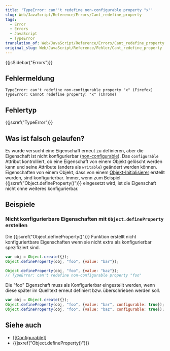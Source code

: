 ```yaml
---
title: 'TypeError: can''t redefine non-configurable property "x"'
slug: Web/JavaScript/Reference/Errors/Cant_redefine_property
tags:
  - Error
  - Errors
  - JavaScript
  - TypeError
translation_of: Web/JavaScript/Reference/Errors/Cant_redefine_property
original_slug: Web/JavaScript/Reference/Fehler/Cant_redefine_property
---
```

{{jsSidebar("Errors")}}

## Fehlermeldung

    TypeError: can't redefine non-configurable property "x" (Firefox)
    TypeError: Cannot redefine property: "x" (Chrome)

## Fehlertyp

{{jsxref("TypeError")}}

## Was ist falsch gelaufen?

Es wurde versucht eine Eigenschaft erneut zu definieren, aber die Eigenschaft ist nicht konfigurierbar ([non-configurable](/de/docs/Web/JavaScript/Data_structures#Properties)). Das `configurable` Attribut kontrolliert, ob eine Eigenschaft von einem Objekt gelöscht werden kann und seine Attribute (anders als `writable`) geändert werden können. Eigenschaften von einem Objekt, dass von einem [Objekt-Initialisierer](/de/docs/Web/JavaScript/Reference/Operators/Object_initializer) erstellt wurden, sind konfigurierbar. Immer, wenn zum Beispiel {{jsxref("Object.defineProperty()")}} eingesetzt wird, ist die Eigenschaft nicht ohne weiteres konfigurierbar.

## Beispiele

### Nicht konfigurierbare Eigenschaften mit `Object.defineProperty` erstellen

Die {{jsxref("Object.defineProperty()")}} Funktion erstellt nicht konfiguriertbare Eigenschaften wenn sie nicht extra als konfigurierbar spezifiziert sind.

```js example-bad
var obj = Object.create({});
Object.defineProperty(obj, "foo", {value: "bar"});

Object.defineProperty(obj, "foo", {value: "baz"});
// TypeError: can't redefine non-configurable property "foo"
```

Die "foo" Eigenschaft muss als Konfigurierbar eingestellt werden, wenn diese später im Quelltext erneut definiert bzw. überschrieben werden soll.

```js example-good
var obj = Object.create({});
Object.defineProperty(obj, "foo", {value: "bar", configurable: true});
Object.defineProperty(obj, "foo", {value: "baz", configurable: true});
```

## Siehe auch

- [\[\[Configurable\]\]](/de/docs/Web/JavaScript/Data_structures#Properties)
- {{jsxref("Object.defineProperty()")}}
